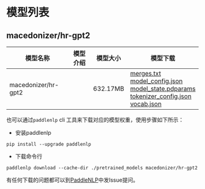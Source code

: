 #  模型列表

## macedonizer/hr-gpt2

| 模型名称 | 模型介绍 | 模型大小  | 模型下载 |
| --- | --- | --- | --- |
|macedonizer/hr-gpt2|  | 632.17MB | [merges.txt](https://bj.bcebos.com/paddlenlp/models/community/macedonizer/hr-gpt2/merges.txt)<br>[model_config.json](https://bj.bcebos.com/paddlenlp/models/community/macedonizer/hr-gpt2/model_config.json)<br>[model_state.pdparams](https://bj.bcebos.com/paddlenlp/models/community/macedonizer/hr-gpt2/model_state.pdparams)<br>[tokenizer_config.json](https://bj.bcebos.com/paddlenlp/models/community/macedonizer/hr-gpt2/tokenizer_config.json)<br>[vocab.json](https://bj.bcebos.com/paddlenlp/models/community/macedonizer/hr-gpt2/vocab.json) |

也可以通过`paddlenlp` cli 工具来下载对应的模型权重，使用步骤如下所示：

* 安装paddlenlp

```shell
pip install --upgrade paddlenlp
```

* 下载命令行

```shell
paddlenlp download --cache-dir ./pretrained_models macedonizer/hr-gpt2
```

有任何下载的问题都可以到[PaddleNLP](https://github.com/PaddlePaddle/PaddleNLP)中发Issue提问。